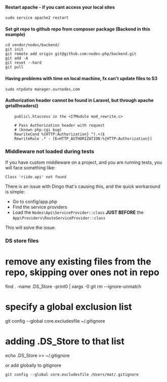 #### Restart apache - if you cant access your local sites
```
sudo service apache2 restart
```

#### Set git repo to github repo from composer package (Backend in this example)
```
cd vendor/nodes/backend/
git init
git remote add origin git@github.com:nodes-php/backend.git
git add -A
git reset --hard
git pull
```
#### Having problems with time on local machine, fx can't update files to S3
```
sudo ntpdate manager.ournodes.com
```

#### Authorization header cannot be found in Laravel, but through apache getallheaders()
```
    public\.htaccess in the <IfModule mod_rewrite.c>
    
    # Pass Authorization header with request
    # (known php-cgi bug)
    RewriteCond %{HTTP:Authorization} ^(.+)$
    RewriteRule .* - [E=HTTP_AUTHORIZATION:%{HTTP:Authorization}]
```

### Middleware not loaded during tests

If you have custom middleware on a project, and you are running tests, you will face something like: 

`Class 'riide.api' not found`

There is an issue with Dingo that's causing this, and the quick workaround is simple:

- Go to config/app.php
- Find the service providers
- Load the `Nodes\Api\ServiceProvider::class` **JUST BEFORE** the `App\Providers\RouteServiceProvider::class`

This will solve the issue.

### DS store files
# remove any existing files from the repo, skipping over ones not in repo
find . -name .DS_Store -print0 | xargs -0 git rm --ignore-unmatch
# specify a global exclusion list
git config --global core.excludesfile ~/.gitignore
# adding .DS_Store to that list
echo .DS_Store >> ~/.gitignore

or add globally to gitignore

```git config --global core.excludesfile /Users/mat/.gitignore```